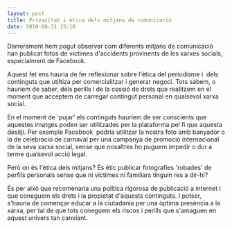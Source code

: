 ```yaml
---
layout: post
title: Privacitat i ètica dels mitjans de comunicació
date: 2010-08-31 15:10
---
```

Darrerament hem pogut observar com diferents mitjans de comunicació han publicat fotos de víctimes d'accidents provinents de les xarxes socials, especialment de Facebook.

Aquest fet ens hauria de fer reflexionar sobre l'ètica del periodisme i  dels continguts que utiltiza per comercialitzar i generar negoci. Tots sabem, o hauriem de saber, dels perills i de la cessió de drets que realitzem en el moment que acceptem de carregar contingut personal en qualsevol xarxa social.

En el moment de 'pujar' els continguts hauríem de ser conscients que aquestes imatges poden ser utilitzades per la plataforma pel fi que aquesta desitji. Per exemple Facebook  podria utilitzar la nostra foto amb banyador o la de celebració de carnaval per una campanya de promoció internacional de la seva xarxa social, sense que nosaltres ho puguem impedir o dur a terme qualsevol acció legal.

Però on és l'ètica dels mitjans? És ètic publicar fotografies 'robades' de perfils personals sense que ni víctimes ni familiars tinguin res a dir-hi?

És per això que recomenaria una política rigorosa de publicació a internet i que coneguem els drets i la propietat d'aquests continguts. I potser, s'hauria de començar educar a la ciutadania per una òptima presència a la xarxa, per tal de que tots coneguem els riscos i perills que s'amaguen en aquest univers tan canviant.
